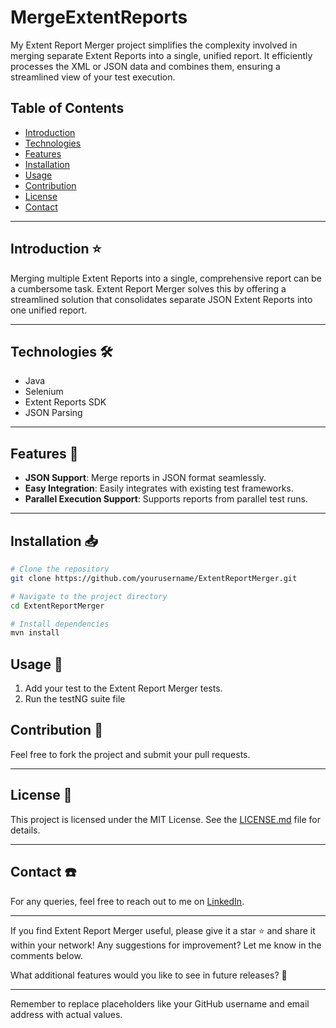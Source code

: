 # MergeExtentReports
My Extent Report Merger project simplifies the complexity involved in merging separate Extent Reports into a single, unified report. It efficiently processes the XML or JSON data and combines them, ensuring a streamlined view of your test execution.

## Table of Contents
- [Introduction](#introduction)
- [Technologies](#technologies)
- [Features](#features)
- [Installation](#installation)
- [Usage](#usage)
- [Contribution](#contribution)
- [License](#license)
- [Contact](#contact)

---

## Introduction :star:

Merging multiple Extent Reports into a single, comprehensive report can be a cumbersome task. Extent Report Merger solves this by offering a streamlined solution that consolidates separate JSON Extent Reports into one unified report.

---

## Technologies :hammer_and_wrench:

- Java
- Selenium
- Extent Reports SDK
- JSON Parsing

---

## Features :dart:

- **JSON Support**: Merge reports in JSON format seamlessly.
- **Easy Integration**: Easily integrates with existing test frameworks.
- **Parallel Execution Support**: Supports reports from parallel test runs.

---

## Installation :inbox_tray:

```bash
# Clone the repository
git clone https://github.com/yourusername/ExtentReportMerger.git

# Navigate to the project directory
cd ExtentReportMerger

# Install dependencies
mvn install
```


## Usage :book:

1. Add your test to the Extent Report Merger tests.
2. Run the testNG suite file


## Contribution :busts_in_silhouette:

Feel free to fork the project and submit your pull requests.

---

## License :scroll:

This project is licensed under the MIT License. See the [LICENSE.md](LICENSE.md) file for details.

---

## Contact :phone:

For any queries, feel free to reach out to me on [LinkedIn](https://www.linkedin.com/in/ahtishamilyas/).
              
---

If you find Extent Report Merger useful, please give it a star :star: and share it within your network! Any suggestions for improvement? Let me know in the comments below.

What additional features would you like to see in future releases? :thinking:

---

Remember to replace placeholders like your GitHub username and email address with actual values.


